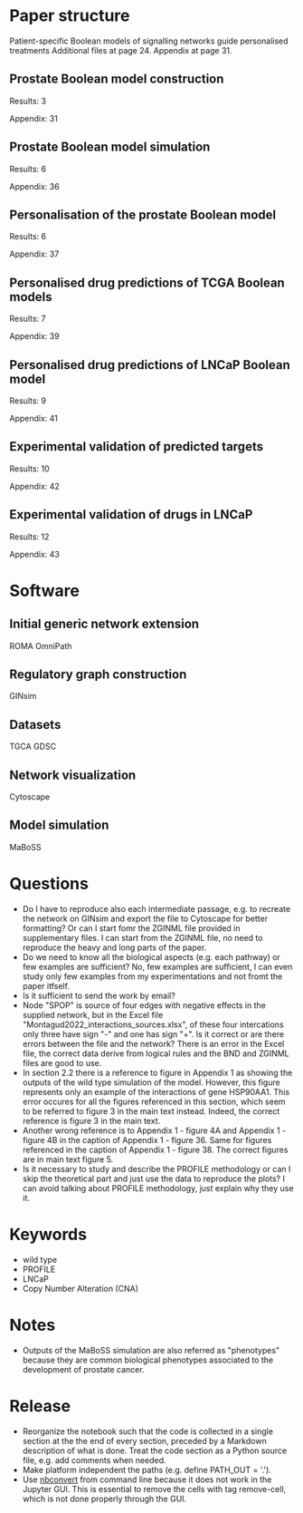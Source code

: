 # Paper structure
Patient-specific Boolean models of signalling networks guide personalised treatments
Additional files at page 24.
Appendix at page 31.

## Prostate Boolean model construction
Results: 3

Appendix: 31

## Prostate Boolean model simulation
Results: 6

Appendix: 36

## Personalisation of the prostate Boolean model
Results: 6

Appendix: 37

## Personalised drug predictions of TCGA Boolean models
Results: 7

Appendix: 39

## Personalised drug predictions of LNCaP Boolean model
Results: 9

Appendix: 41

## Experimental validation of predicted targets
Results: 10

Appendix: 42

## Experimental validation of drugs in LNCaP
Results: 12

Appendix: 43

# Software

## Initial generic network extension
ROMA
OmniPath

## Regulatory graph construction
GINsim

## Datasets
TGCA
GDSC

## Network visualization
Cytoscape

## Model simulation
MaBoSS

# Questions
- Do I have to reproduce also each intermediate passage, e.g. to recreate the network on GINsim and export the file to Cytoscape for better formatting? Or can I start fomr the ZGINML file provided in supplementary files. I can start from the ZGINML file, no need to reproduce the heavy and long parts of the paper.
- Do we need to know all the biological aspects (e.g. each pathway) or few examples are sufficient? No, few examples are sufficient, I can even study only few examples from my experimentations and not fromt the paper itfself.
- Is it sufficient to send the work by email?
- Node "SPOP" is source of four edges with negative effects in the supplied network, but in the Excel file "Montagud2022_interactions_sources.xlsx", of these four intercations only three have sign "-" and one has sign "+". Is it correct or are there errors between the file and the network? There is an error in the Excel file, the correct data derive from logical rules and the BND and ZGINML files are good to use.
- In section 2.2 there is a reference to figure in Appendix 1 as showing the outputs of the wild type simulation of the model. However, this figure represents only an example of the interactions of gene HSP90AA1. This error occures for all the figures referenced in this section, which seem to be referred to figure 3 in the main text instead. Indeed, the correct reference is figure 3 in the main text.
- Another wrong reference is to Appendix 1 - figure 4A and Appendix 1 - figure 4B in the caption of Appendix 1 - figure 36. Same for figures referenced in the caption of Appendix 1 - figure 38. The correct figures are in main text figure 5.
- Is it necessary to study and describe the PROFILE methodology or can I skip the theoretical part and just use the data to reproduce the plots? I can avoid talking about PROFILE methodology, just explain why they use it.

# Keywords
- wild type
- PROFILE
- LNCaP
- Copy Number Alteration (CNA)

# Notes
- Outputs of the MaBoSS simulation are also referred as "phenotypes" because they are common biological phenotypes associated to the development of prostate cancer.

# Release
- Reorganize the notebook such that the code is collected in a single section at the the end of every section, preceded by a Markdown description of what is done. Treat the code section as a Python source file, e.g. add comments when needed.
- Make platform independent the paths (e.g. define PATH_OUT = '.').
- Use [nbconvert](https://nbconvert.readthedocs.io/en/latest/) from command line because it does not work in the Jupyter GUI. This is essential to remove the cells with tag remove-cell, which is not done properly through the GUI.
